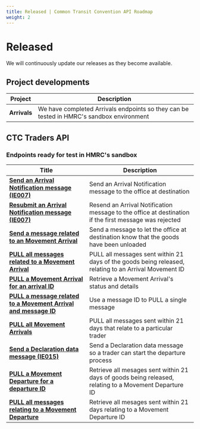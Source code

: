 ```yaml
---
title: Released | Common Transit Convention API Roadmap
weight: 2
---
```


# Released

We will continuously update our releases as they become available.

## Project developments

| **Project** |**Description** |
|------|-------------|
|**Arrivals**| We have completed Arrivals endpoints so they can be tested in HMRC's sandbox environment|


## CTC Traders API

### Endpoints ready for test in HMRC's sandbox

| **Title** | **Description** |
|------|-------------|
|**[Send an Arrival Notification message (IE007)](https://developer.service.hmrc.gov.uk/api-documentation/docs/api/service/common-transit-convention-traders/1.0#_send-an-arrival-notification-message_post_accordion)** |Send an Arrival Notification message to the office at destination|
|**[Resubmit an Arrival Notification message (IE007)](https://developer.service.hmrc.gov.uk/api-documentation/docs/api/service/common-transit-convention-traders/1.0#_resubmit-an-arrival-notification-message_put_accordion)**|Resend an Arrival Notification message to the office at destination if the first message was rejected|
|**[Send a message related to an Movement Arrival](https://developer.qa.tax.service.gov.uk/api-documentation/docs/api/service/common-transit-convention-traders/1.0#_send-a-message-related-to-an-movement-arrival_post_accordion)** |Send a message to let the office at destination know that the goods have been unloaded|
|**[PULL all messages related to a Movement Arrival](https://developer.service.hmrc.gov.uk/api-documentation/docs/api/service/common-transit-convention-traders/1.0#_pull-all-messages-that-relate-to-a-movement-arrival_get_accordion)**|PULL all messages sent within 21 days of the goods being released, relating to an Arrival Movement ID|
|**[ PULL a Movement Arrival for an arrival ID](https://developer.service.hmrc.gov.uk/api-documentation/docs/api/service/common-transit-convention-traders/1.0#_pull-a-movement-arrival-for-an-arrival-id_get_accordion)**| Retrieve a Movement Arrival's status and details|
|**[PULL a message related to a Movement Arrival and message ID](https://developer.service.hmrc.gov.uk/api-documentation/docs/api/service/common-transit-convention-traders/1.0#_pull-a-message-relating-to-a-movement-arrival-and-message-id_get_accordion)** |Use a message ID to PULL a single message|CTC Traders API
|**[PULL all Movement Arrivals](https://developer.service.hmrc.gov.uk/api-documentation/docs/api/service/common-transit-convention-traders/1.0#_pull-all-movement-arrivals_get_accordion)**|PULL all messages sent within 21 days that relate to a particular trader|
|**[Send a Declaration data message (IE015)](https://developer.service.hmrc.gov.uk/api-documentation/docs/api/service/common-transit-convention-traders/1.0#_send-a-declaration-data-message_post_accordion)**|Send a Declaration data message so a trader can start the departure process|
|**[PULL a Movement Departure for a departure ID](https://developer.service.hmrc.gov.uk/api-documentation/docs/api/service/common-transit-convention-traders/1.0#_pull-a-movement-departure-for-a-departure-id_get_accordion)** |Retrieve all mesages sent within 21 days of goods being released, relating to a Movement Departure ID|
|**[PULL all messages relating to a Movement Departure](https://developer.service.hmrc.gov.uk/api-documentation/docs/api/service/common-transit-convention-traders/1.0#_pull-all-messages-relating-to-a-movement-departure_get_accordion)**| Retrieve all mesages sent within 21 days relating to a Movement Departure ID|   




